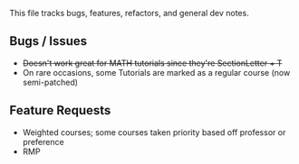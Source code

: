 This file tracks bugs, features, refactors, and general dev notes.

## Bugs / Issues

- ~~Doesn't work great for MATH tutorials since they're SectionLetter + T~~
- On rare occasions, some Tutorials are marked as a regular course (now semi-patched)

## Feature Requests

- Weighted courses; some courses taken priority based off professor or preference
- RMP